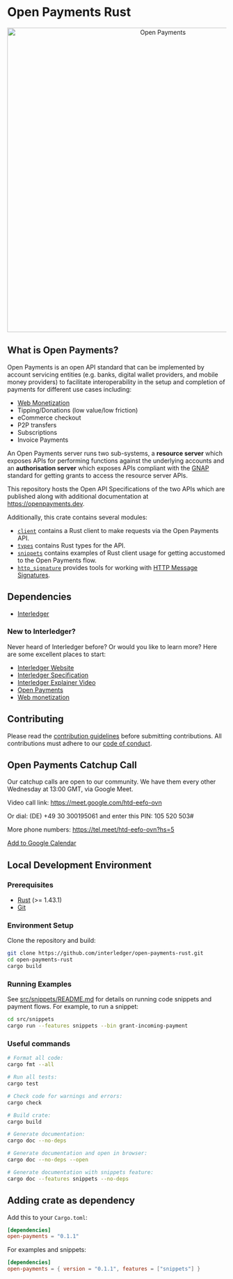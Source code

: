# Open Payments Rust

<p align="center">
  <img src="https://raw.githubusercontent.com/interledger/open-payments/main/docs/public/img/logo.svg" width="700" alt="Open Payments">
</p>

## What is Open Payments?

Open Payments is an open API standard that can be implemented by account servicing entities (e.g. banks, digital wallet providers, and mobile money providers) to facilitate interoperability in the setup and completion of payments for different use cases including:

- [Web Monetization](https://webmonetization.org)
- Tipping/Donations (low value/low friction)
- eCommerce checkout
- P2P transfers
- Subscriptions
- Invoice Payments

An Open Payments server runs two sub-systems, a **resource server** which exposes APIs for performing functions against the
underlying accounts and an **authorisation server** which exposes APIs compliant with the
[GNAP](https://datatracker.ietf.org/doc/html/draft-ietf-gnap-core-protocol) standard for getting grants to access the resource server
APIs.

This repository hosts the Open API Specifications of the two APIs which are published along with additional documentation at
https://openpayments.dev.

Additionally, this crate contains several modules:

- [`client`](./src/client) contains a Rust client to make requests via the Open Payments API.
- [`types`](./src/types) contains Rust types for the API.
- [`snippets`](./src/snippets) contains examples of Rust client usage for getting accustomed to the Open Payments flow.
- [`http_signature`](./src/http_signature) provides tools for working with [HTTP Message Signatures](https://datatracker.ietf.org/doc/draft-ietf-httpbis-message-signatures).

## Dependencies

- [Interledger](https://interledger.org/developers/rfcs/interledger-protocol/)

### New to Interledger?

Never heard of Interledger before? Or would you like to learn more? Here are some excellent places to start:

- [Interledger Website](https://interledger.org/)
- [Interledger Specification](https://interledger.org/developers/rfcs/interledger-protocol/)
- [Interledger Explainer Video](https://twitter.com/Interledger/status/1567916000074678272)
- [Open Payments](https://openpayments.dev/)
- [Web monetization](https://webmonetization.org/)

## Contributing

Please read the [contribution guidelines](.github/contributing.md) before submitting contributions. All contributions must adhere to our [code of conduct](.github/code_of_conduct.md).

## Open Payments Catchup Call

Our catchup calls are open to our community. We have them every other Wednesday at 13:00 GMT, via Google Meet.

Video call link: https://meet.google.com/htd-eefo-ovn

Or dial: (DE) +49 30 300195061 and enter this PIN: 105 520 503#

More phone numbers: https://tel.meet/htd-eefo-ovn?hs=5

[Add to Google Calendar](https://calendar.google.com/calendar/event?action=TEMPLATE&tmeid=MDNjYTdhYmE5MTgwNGJhMmIxYmU0YWFkMzI2NTFmMjVfMjAyNDA1MDhUMTIwMDAwWiBjX2NqMDI3Z21oc3VqazkxZXZpMjRkOXB2bXQ0QGc&tmsrc=c_cj027gmhsujk91evi24d9pvmt4%40group.calendar.google.com&scp=ALL)

## Local Development Environment

### Prerequisites

- [Rust](https://www.rust-lang.org/tools/install) (>= 1.43.1)
- [Git](https://git-scm.com/downloads)

### Environment Setup

Clone the repository and build:

```sh
git clone https://github.com/interledger/open-payments-rust.git
cd open-payments-rust
cargo build
```

### Running Examples

See [src/snippets/README.md](./src/snippets/README.md) for details on running code snippets and payment flows. For example, to run a snippet:

```sh
cd src/snippets
cargo run --features snippets --bin grant-incoming-payment
```

### Useful commands

```sh
# Format all code:
cargo fmt --all

# Run all tests:
cargo test

# Check code for warnings and errors:
cargo check

# Build crate:
cargo build

# Generate documentation:
cargo doc --no-deps

# Generate documentation and open in browser:
cargo doc --no-deps --open

# Generate documentation with snippets feature:
cargo doc --features snippets --no-deps
```

## Adding crate as dependency

Add this to your `Cargo.toml`:

```toml
[dependencies]
open-payments = "0.1.1"
```

For examples and snippets:
```toml
[dependencies]
open-payments = { version = "0.1.1", features = ["snippets"] }
```
```
